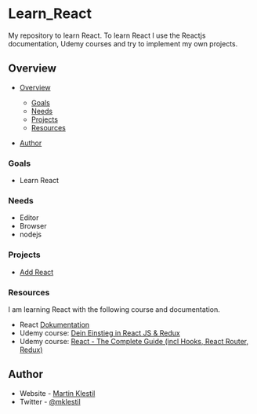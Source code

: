 # Learn_React
My repository to learn React. To learn React I use the Reactjs documentation, Udemy courses and try to implement my own projects.


## Overview

- [Overview](#overview)
  - [Goals](#goals)
  - [Needs](#Needs)
  - [Projects](#projects)
  - [Resources](#resources)

- [Author](#author)

### Goals
- Learn React

### Needs
- Editor 
- Browser
- nodejs

### Projects
- [Add React](https://github.com/mklestil/Learn_React/tree/master/start-react)


### Resources
I am learning React with the following course and documentation.
- React [Dokumentation](https://reactjs.org/docs/getting-started.html)
- Udemy course: [Dein Einstieg in React JS & Redux](https://www.udemy.com/course/einstieg-in-react-und-redux/)
- Udemy course: [React - The Complete Guide (incl Hooks, React Router, Redux)
](https://www.udemy.com/course/react-the-complete-guide-incl-redux/)


## Author
- Website - [Martin Klestil](https://github.com/mklestil)
- Twitter - [@mklestil](https://twitter.com/MKlestil)
